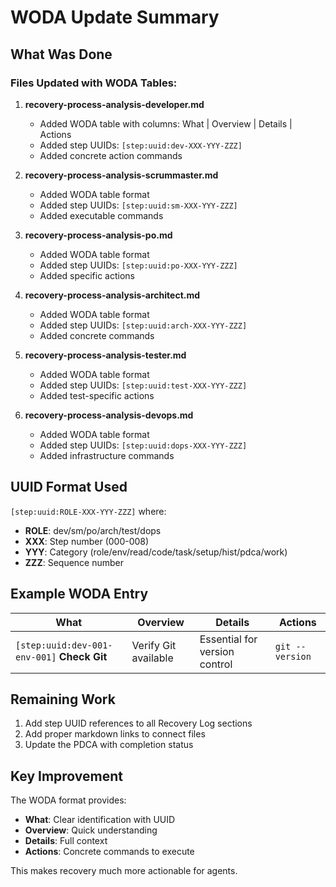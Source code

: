 # WODA Update Summary

## What Was Done

### Files Updated with WODA Tables:

1. **recovery-process-analysis-developer.md**
   - Added WODA table with columns: What | Overview | Details | Actions
   - Added step UUIDs: `[step:uuid:dev-XXX-YYY-ZZZ]`
   - Added concrete action commands

2. **recovery-process-analysis-scrummaster.md**
   - Added WODA table format
   - Added step UUIDs: `[step:uuid:sm-XXX-YYY-ZZZ]`
   - Added executable commands

3. **recovery-process-analysis-po.md**
   - Added WODA table format
   - Added step UUIDs: `[step:uuid:po-XXX-YYY-ZZZ]`
   - Added specific actions

4. **recovery-process-analysis-architect.md**
   - Added WODA table format
   - Added step UUIDs: `[step:uuid:arch-XXX-YYY-ZZZ]`
   - Added concrete commands

5. **recovery-process-analysis-tester.md**
   - Added WODA table format
   - Added step UUIDs: `[step:uuid:test-XXX-YYY-ZZZ]`
   - Added test-specific actions

6. **recovery-process-analysis-devops.md**
   - Added WODA table format
   - Added step UUIDs: `[step:uuid:dops-XXX-YYY-ZZZ]`
   - Added infrastructure commands

## UUID Format Used

`[step:uuid:ROLE-XXX-YYY-ZZZ]` where:
- **ROLE**: dev/sm/po/arch/test/dops
- **XXX**: Step number (000-008)
- **YYY**: Category (role/env/read/code/task/setup/hist/pdca/work)
- **ZZZ**: Sequence number

## Example WODA Entry

| What | Overview | Details | Actions |
|------|----------|---------|---------|
| `[step:uuid:dev-001-env-001]` **Check Git** | Verify Git available | Essential for version control | `git --version` |

## Remaining Work

1. Add step UUID references to all Recovery Log sections
2. Add proper markdown links to connect files
3. Update the PDCA with completion status

## Key Improvement

The WODA format provides:
- **What**: Clear identification with UUID
- **Overview**: Quick understanding
- **Details**: Full context
- **Actions**: Concrete commands to execute

This makes recovery much more actionable for agents.